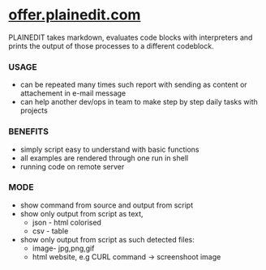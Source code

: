 # [offer.plainedit.com](http://offer.plainedit.com/)

PLAINEDIT takes markdown, evaluates code blocks with interpreters and prints the output of those processes to a different codeblock.

### USAGE

+ can be repeated many times such report with sending as content or attachement in e-mail message
+ can help another dev/ops in team to make step by step daily tasks with projects

### BENEFITS
+ simply script easy to understand with basic functions
+ all examples are rendered through one run in shell
+ running code on remote server 

### MODE

+ show command from source and output from script
+ show only output from script as text, 
  + json - html colorised
  + csv - table
+ show only output from script as such detected files:
  + image- jpg,png,gif
  + html website, e.g CURL command -> screenshoot image

